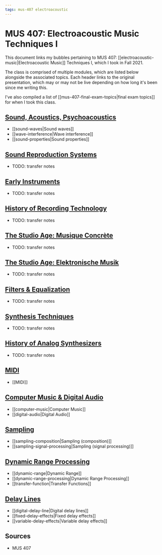 ```yaml
---
tags: mus-407 electroacoustic
---
```


# MUS 407: Electroacoustic Music Techniques I

This document links my bubbles pertaining to MUS 407: [[electroacoustic-music|Electroacoustic Music]] Techniques I, which I took in Fall 2021.

The class is comprised of multiple modules, which are listed below alongside the associated topics. Each header links to the original presentation, which may or may not be live depending on how long it's been since me writing this.

I've also compiled a list of [[mus-407-final-exam-topics|final exam topics]] for when I took this class.

## [Sound, Acoustics, Psychoacoustics](https://prezi.com/view/ZcqvwosFJCFJQtQrbP75/)

- [[sound-waves|Sound waves]]
- [[wave-interference|Wave interference]]
- [[sound-properties|Sound properties]]

## [Sound Reproduction Systems](https://prezi.com/view/ZUxEtYtWHEmvaAAMl9TM/)

- TODO: transfer notes

## [Early Instruments](https://prezi.com/view/EoIboFwzpbiZxgHjLB8j/)

- TODO: transfer notes

## [History of Recording Technology](https://prezi.com/view/0EReBGU2zkFuhZ2ZyHjM/)

- TODO: transfer notes

## [The Studio Age: Musique Concrète](https://prezi.com/view/ft7mHWtbK9nxx3R8u4lA/)

- TODO: transfer notes

## [The Studio Age: Elektronische Musik](https://prezi.com/view/SRAh4XhbnBFhUiSkq2g9/)

- TODO: transfer notes

## [Filters & Equalization](https://prezi.com/view/57r13YFNvmW3Ub40XtC7/)

- TODO: transfer notes

## [Synthesis Techniques](https://prezi.com/view/mRksycTKogWWEaNULPK6/)

- TODO: transfer notes

## [History of Analog Synthesizers](https://prezi.com/view/898qgMjD1Ii1QPzzKAh3/)

- TODO: transfer notes

## [MIDI](https://prezi.com/view/D7UalGXXwLGTxV85DZ0D/)

- [[MIDI]]

## [Computer Music & Digital Audio](https://prezi.com/view/bU4bIDLNL8OvxyPdcV13/)

- [[computer-music|Computer Music]]
- [[digital-audio|Digital Audio]]

## [Sampling](https://prezi.com/view/XT8nwfhC5NeuSLgsjTZH/)

- [[sampling-composition|Sampling (composition)]]
- [[sampling-signal-processing|Sampling (signal processing)]]

## [Dynamic Range Processing](https://prezi.com/view/g7zopDsfYs3PW921sOQg/)

- [[dynamic-range|Dynamic Range]]
- [[dynamic-range-processing|Dynamic Range Processing]]
- [[transfer-function|Transfer Functions]]

## [Delay Lines](https://prezi.com/view/tG2KTSns8SLtefOk5lUZ/)

- [[digital-delay-line|Digital delay lines]]
- [[fixed-delay-effects|Fixed delay effects]]
- [[variable-delay-effects|Variable delay effects]]

## Sources

- MUS 407
